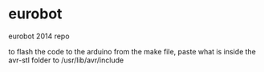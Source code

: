 eurobot
=======

eurobot 2014 repo


to flash the code to the arduino from the make file, paste what is inside the avr-stl folder to /usr/lib/avr/include
